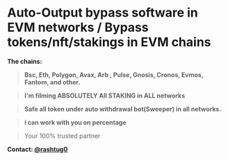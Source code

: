 # Auto-Output bypass software in EVM networks / Bypass tokens/nft/stakings in EVM chains


**The chains:**
> **Bsc, Eth, Polygon, Avax, Arb , Pulse, Gnosis, Cronos, Evmos, Fantom, and other.**

> **I'm filming ABSOLUTELY All STAKING in ALL networks**

> **Safe all token under auto withdrawal bot(Sweeper) in all networks.**

> **i can work with you on percentage**

> Your 100% trusted partner


**Contact: [@rashtug0](https://t.me/rashtug0)**
